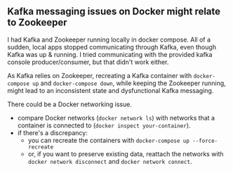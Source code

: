 ## Kafka messaging issues on Docker might relate to Zookeeper

I had Kafka and Zookeeper running locally in docker compose. All of a sudden,
local apps stopped communicating through Kafka, even though Kafka was up & running.
I tried communicating with the provided kafka console producer/consumer, but that didn't work either.

As Kafka relies on Zookeeper, recreating a Kafka container with `docker-compose up` and `docker-compose down`, while
keeping the Zookeeper running, might lead to an inconsistent state and dysfunctional Kafka messaging.

There could be a Docker networking issue.
- compare Docker networks (`docker network ls`) with networks that a container is connected to (`docker inspect your-container`).
- if there's a discrepancy:
  - you can recreate the containers with `docker-compose up --force-recreate` 
  - or, if you want to preserve existing data, reattach the networks with `docker network disconnect` and `docker network connect`.
  

